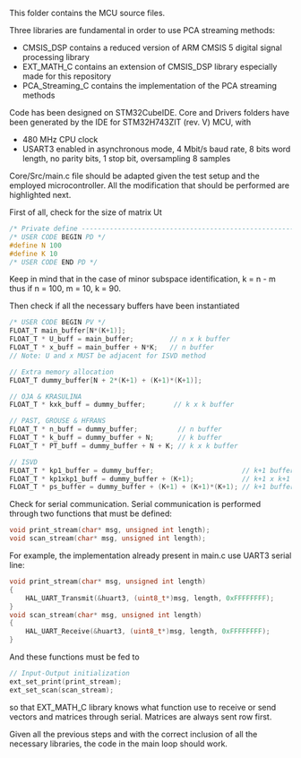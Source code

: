 This folder contains the MCU source files.

Three libraries are fundamental in order to use PCA streaming methods:
- CMSIS_DSP contains a reduced version of ARM CMSIS 5 digital signal processing library
- EXT_MATH_C contains an extension of CMSIS_DSP library especially made for this repository
- PCA_Streaming_C contains the implementation of the PCA streaming methods

Code has been designed on STM32CubeIDE. Core and Drivers folders have been generated by the IDE for STM32H743ZIT (rev. V) MCU, with
- 480 MHz CPU clock
- USART3 enabled in asynchronous mode, 4 Mbit/s baud rate, 8 bits word length, no parity bits, 1 stop bit, oversampling 8 samples

Core/Src/main.c file should be adapted given the test setup and the employed microcontroller. All the modification that should be performed are highlighted next.

First of all, check for the size of matrix Ut
``` C
/* Private define ------------------------------------------------------------*/
/* USER CODE BEGIN PD */
#define N 100
#define K 10
/* USER CODE END PD */
```
Keep in mind that in the case of minor subspace identification, k = n - m thus if n = 100, m = 10, k = 90.

Then check if all the necessary buffers have been instantiated
``` C
/* USER CODE BEGIN PV */
FLOAT_T main_buffer[N*(K+1)];
FLOAT_T * U_buff = main_buffer;         // n x k buffer
FLOAT_T * x_buff = main_buffer + N*K;   // n buffer
// Note: U and x MUST be adjacent for ISVD method

// Extra memory allocation
FLOAT_T dummy_buffer[N + 2*(K+1) + (K+1)*(K+1)];

// OJA & KRASULINA
FLOAT_T * kxk_buff = dummy_buffer;       // k x k buffer

// PAST, GROUSE & HFRANS
FLOAT_T * n_buff = dummy_buffer;          // n buffer
FLOAT_T * k_buff = dummy_buffer + N;      // k buffer
FLOAT_T * PT_buff = dummy_buffer + N + K; // k x k buffer

// ISVD
FLOAT_T * kp1_buffer = dummy_buffer;                      // k+1 buffer
FLOAT_T * kp1xkp1_buff = dummy_buffer + (K+1);            // k+1 x k+1 buffer
FLOAT_T * ps_buffer = dummy_buffer + (K+1) + (K+1)*(K+1); // k+1 buffer
```

Check for serial communication.
Serial communication is performed through two functions that must be defined:
``` C
void print_stream(char* msg, unsigned int length);
void scan_stream(char* msg, unsigned int length);
```
For example, the implementation already present in main.c use UART3 serial line:
``` C
void print_stream(char* msg, unsigned int length)
{
	HAL_UART_Transmit(&huart3, (uint8_t*)msg, length, 0xFFFFFFFF);
}
void scan_stream(char* msg, unsigned int length)
{
	HAL_UART_Receive(&huart3, (uint8_t*)msg, length, 0xFFFFFFFF);
}
```
And these functions must be fed to 
``` C
// Input-Output initialization
ext_set_print(print_stream);
ext_set_scan(scan_stream);
```
so that EXT_MATH_C library knows what function use to receive or send vectors and matrices through serial. Matrices are always sent row first.

Given all the previous steps and with the correct inclusion of all the necessary libraries, the code in the main loop should work.
